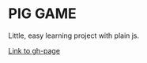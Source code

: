 # PIG GAME

Little, easy learning project with plain js.

[Link to gh-page](https://kerbasi.github.io/pigGame)
